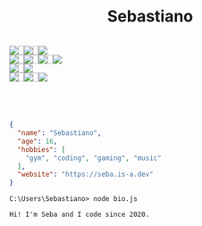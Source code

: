 <h1 align="center">Sebastiano</h1>

<!-- OSes, Programming languages and IDEs -->

<br>
<div align="center" style="display: flex; flex-direction: row;">
  <img src="https://custom-icon-badges.demolab.com/badge/Windows-0078D6?logo=windows11&logoColor=white">
  <img width="10px">
  <img src="https://img.shields.io/badge/iOS-000000?&logo=apple&logoColor=white">
  <img width="10px">
  <img src="https://img.shields.io/badge/Linux-FCC624?logo=linux&logoColor=black">
</div>
<div align="center" style="display: flex; flex-direction: row;">
  <img src="https://img.shields.io/badge/HTML-%23E34F26.svg?logo=html5&logoColor=white">
  <img width="10px">
  <img src="https://img.shields.io/badge/CSS-1572B6?logo=css3&logoColor=fff">
  <img width="10px">
  <img src="https://img.shields.io/badge/JavaScript-F7DF1E?logo=javascript&logoColor=000">
  <img width="10px">
  <img src="https://custom-icon-badges.demolab.com/badge/C%23-%23239120.svg?logo=cshrp&logoColor=white">
</div>
<div align="center" style="display: flex; flex-direction: row;">
  <img src="https://img.shields.io/badge/Node.js-6DA55F?logo=node.js&logoColor=white">
  <img width="10px">
  <img src="https://img.shields.io/badge/Bootstrap-7952B3?logo=bootstrap&logoColor=fff">
</div>
<div align="center" style="display: flex; flex-direction: row;">
  <img src="https://custom-icon-badges.demolab.com/badge/Visual%20Studio%20Code-0078d7.svg?logo=vsc&logoColor=white">
  <img width="10px">
  <img src="https://img.shields.io/badge/WebStorm-FDF84B?logo=webstorm&logoColor=000">
  <img width="10px">
  <img src="https://img.shields.io/badge/Rider-CF0E5F?logo=rider&logoColor=fff">
</div>


<h1></h1>

<br>

```Json
{
  "name": "Sebastiano",
  "age": 16,
  "hobbies": [
    "gym", "coding", "gaming", "music"
  ],
  "website": "https://seba.is-a.dev"
}
```

```Console
C:\Users\Sebastiano> node bio.js
```

```Console
Hi! I'm Seba and I code since 2020.
```

<br>
